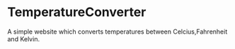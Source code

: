 # TemperatureConverter
A simple website which converts temperatures between Celcius,Fahrenheit and Kelvin.

